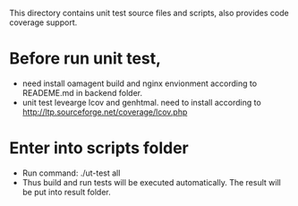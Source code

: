 This directory contains unit test source files and scripts, also provides code coverage support.

# Before run unit test, 
- need install oamagent build and nginx envionment according to READEME.md in backend folder.
- unit test levearge lcov and genhtmal. need to install according to http://ltp.sourceforge.net/coverage/lcov.php 


# Enter into scripts folder
- Run command: ./ut-test all
- Thus build and run tests will be executed automatically. The result will be put into result folder.
